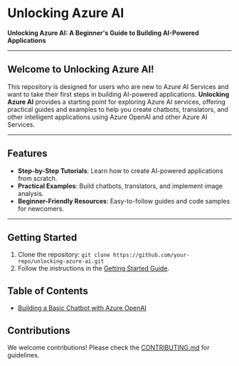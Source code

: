 # Unlocking Azure AI  

**Unlocking Azure AI: A Beginner's Guide to Building AI-Powered Applications**  

---

## Welcome to Unlocking Azure AI!

This repository is designed for users who are new to Azure AI Services and want to take their first steps in building AI-powered applications. **Unlocking Azure AI** provides a starting point for exploring Azure AI services, offering practical guides and examples to help you create chatbots, translators, and other intelligent applications using Azure OpenAI and other Azure AI Services.

---

## Features
- **Step-by-Step Tutorials**: Learn how to create AI-powered applications from scratch.
- **Practical Examples**: Build chatbots, translators, and implement image analysis.
- **Beginner-Friendly Resources**: Easy-to-follow guides and code samples for newcomers.

---

## Getting Started
1. Clone the repository: `git clone https://github.com/your-repo/unlocking-azure-ai.git`
2. Follow the instructions in the [Getting Started Guide](docs/getting_started.md).

## Table of Contents
- [Building a Basic Chatbot with Azure OpenAI](/docs/01/building-a-basic-chatbot-with-azure-openai.md)

## Contributions
We welcome contributions! Please check the [CONTRIBUTING.md](CONTRIBUTING.md) for guidelines.